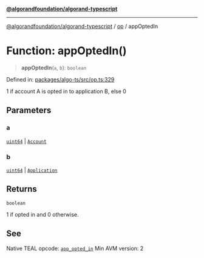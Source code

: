 [**@algorandfoundation/algorand-typescript**](../../README.md)

***

[@algorandfoundation/algorand-typescript](../../README.md) / [op](../README.md) / appOptedIn

# Function: appOptedIn()

> **appOptedIn**(`a`, `b`): `boolean`

Defined in: [packages/algo-ts/src/op.ts:329](https://github.com/algorandfoundation/puya-ts/blob/main/packages/algo-ts/src/op.ts#L329)

1 if account A is opted in to application B, else 0

## Parameters

### a

[`uint64`](../../index/type-aliases/uint64.md) | [`Account`](../../index/type-aliases/Account.md)

### b

[`uint64`](../../index/type-aliases/uint64.md) | [`Application`](../../index/type-aliases/Application.md)

## Returns

`boolean`

1 if opted in and 0 otherwise.

## See

Native TEAL opcode: [`app_opted_in`](https://dev.algorand.co/reference/algorand-teal/opcodes#app_opted_in)
Min AVM version: 2
